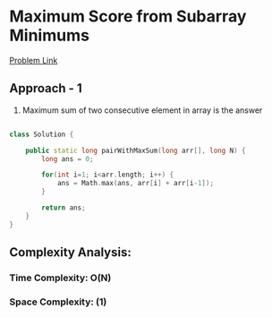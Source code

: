 # Maximum Score from Subarray Minimums

[Problem Link](https://www.geeksforgeeks.org/problems/max-sum-in-sub-arrays0824/0)

## Approach - 1

1. Maximum sum of two consecutive element in array is the answer

```c++

class Solution {

    public static long pairWithMaxSum(long arr[], long N) {
        long ans = 0;

        for(int i=1; i<arr.length; i++) {
            ans = Math.max(ans, arr[i] + arr[i-1]);
        }

        return ans;
    }
}

```

## Complexity Analysis:

### Time Complexity: O(N)

### Space Complexity: (1)
